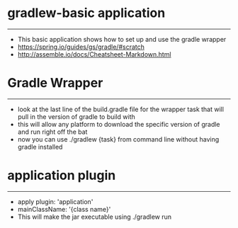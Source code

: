 # gradlew-basic application
___

* This basic application shows how to set up and use the gradle wrapper 
* https://spring.io/guides/gs/gradle/#scratch
* http://assemble.io/docs/Cheatsheet-Markdown.html

# Gradle Wrapper
___
* look at the last line of the build.gradle file for the wrapper task that will pull in the version of gradle to build with
* this will allow any platform to download the specific version of gradle and run right off the bat
* now you can use ./gradlew {task} from command line without having gradle installed

# application plugin
___
* apply plugin: 'application'
* mainClassName: '{class name}'
* This will make the jar executable using ./gradlew run

